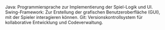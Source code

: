 Java: Programmiersprache zur Implementierung der Spiel-Logik und UI.
Swing-Framework: Zur Erstellung der grafischen Benutzeroberfläche (GUI), mit der Spieler interagieren können.
Git: Versionskontrollsystem für kollaborative Entwicklung und Codeverwaltung.
